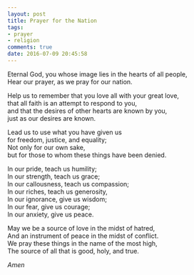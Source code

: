 ```yaml
---
layout: post
title: Prayer for the Nation
tags:
- prayer
- religion
comments: true
date: 2016-07-09 20:45:58
---
```


Eternal God, you whose image lies in the hearts of all people,  
Hear our prayer, as we pray for our nation.

Help us to remember that you love all with your great love,  
that all faith is an attempt to respond to you,   
and that the desires of other hearts are known by you,   
just as our desires are known.
  
Lead us to use what you have given us   
for freedom, justice, and equality;  
Not only for our own sake,   
but for those to whom these things have been denied.

In our pride, teach us humility;  
In our strength, teach us grace;   
In our callousness, teach us compassion;  
In our riches, teach us generosity,  
In our ignorance, give us wisdom;  
In our fear, give us courage;  
In our anxiety, give us peace.

May we be a source of love in the midst of hatred,  
And an instrument of peace in the midst of conflict.  
We pray these things in the name of the most high,   
The source of all that is good, holy, and true.

*Amen*
